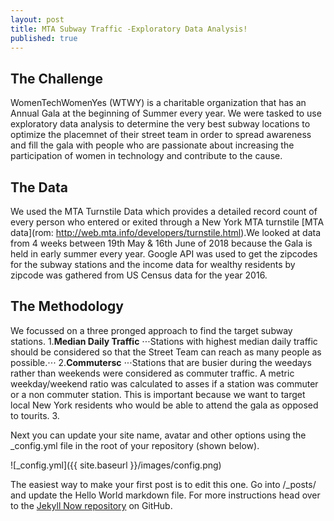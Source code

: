 ```yaml
---
layout: post
title: MTA Subway Traffic -Exploratory Data Analysis!
published: true
---
```


## The Challenge
WomenTechWomenYes (WTWY) is a charitable organization that has an Annual Gala at the beginning of Summer every year. We were tasked to use exploratory data analysis to determine the very best subway locations to optimize the placemnet of their street team in order to spread awareness and fill the gala with people who are passionate about increasing the participation of women in technology and contribute to the cause.

## The Data
We used the MTA Turnstile Data which provides a detailed record count of every person who entered or exited through a New York MTA turnstile [MTA data](rom: http://web.mta.info/developers/turnstile.html).We looked at data from 4 weeks  between 19th May & 16th June of 2018 because the Gala is held in early summer every year. Google API was used to get the zipcodes for the subway stations and the income data for wealthy residents by zipcode  was gathered from US Census data for the year 2016.

## The Methodology
We focussed on a three pronged approach to find the target subway stations.
1.**Median Daily Traffic**
⋅⋅⋅Stations with highest median daily traffic should be considered so that the Street Team can reach as many people as possible.⋅⋅⋅
2.**Commutersc**
⋅⋅⋅Stations that are busier during the weedays rather than weekends were considered as commuter traffic. A metric weekday/weekend ratio was calculated to asses if a station was commuter or a non commuter station. This is important because we want to target local New York residents who would be able to attend the gala as opposed to tourits.
3.



Next you can update your site name, avatar and other options using the _config.yml file in the root of your repository (shown below).

![_config.yml]({{ site.baseurl }}/images/config.png)

The easiest way to make your first post is to edit this one. Go into /_posts/ and update the Hello World markdown file. For more instructions head over to the [Jekyll Now repository](https://github.com/barryclark/jekyll-now) on GitHub.
